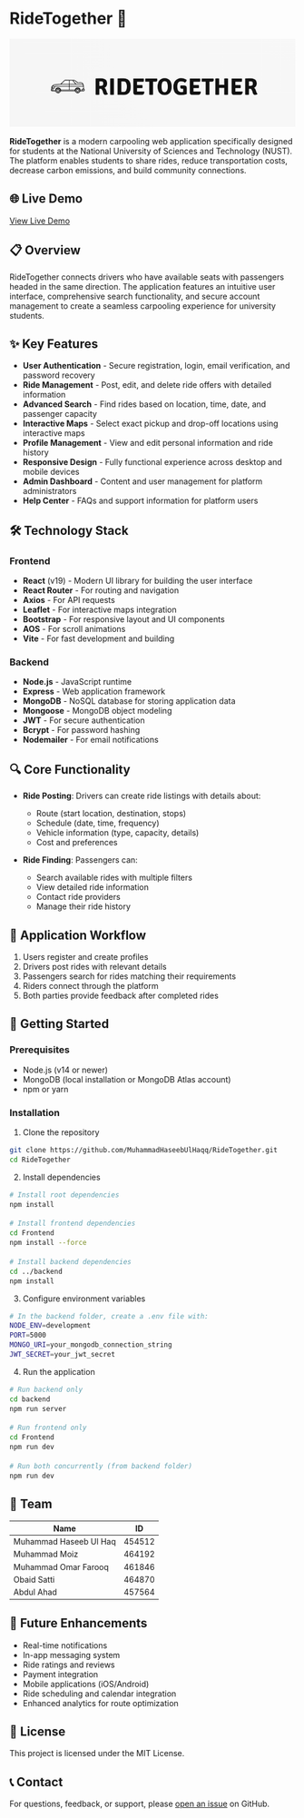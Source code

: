 # RideTogether 🚗

![RideTogether Logo](./Frontend/src/images/logo.PNG)

**RideTogether** is a modern carpooling web application specifically designed for students at the National University of Sciences and Technology (NUST). The platform enables students to share rides, reduce transportation costs, decrease carbon emissions, and build community connections.

## 🌐 Live Demo

[View Live Demo](https://ridetogether.vercel.app)

## 📋 Overview

RideTogether connects drivers who have available seats with passengers headed in the same direction. The application features an intuitive user interface, comprehensive search functionality, and secure account management to create a seamless carpooling experience for university students.

## ✨ Key Features

- **User Authentication** - Secure registration, login, email verification, and password recovery
- **Ride Management** - Post, edit, and delete ride offers with detailed information
- **Advanced Search** - Find rides based on location, time, date, and passenger capacity
- **Interactive Maps** - Select exact pickup and drop-off locations using interactive maps
- **Profile Management** - View and edit personal information and ride history
- **Responsive Design** - Fully functional experience across desktop and mobile devices
- **Admin Dashboard** - Content and user management for platform administrators
- **Help Center** - FAQs and support information for platform users

## 🛠️ Technology Stack

### Frontend

- **React** (v19) - Modern UI library for building the user interface
- **React Router** - For routing and navigation
- **Axios** - For API requests
- **Leaflet** - For interactive maps integration
- **Bootstrap** - For responsive layout and UI components
- **AOS** - For scroll animations
- **Vite** - For fast development and building

### Backend

- **Node.js** - JavaScript runtime
- **Express** - Web application framework
- **MongoDB** - NoSQL database for storing application data
- **Mongoose** - MongoDB object modeling
- **JWT** - For secure authentication
- **Bcrypt** - For password hashing
- **Nodemailer** - For email notifications

## 🔍 Core Functionality

- **Ride Posting**: Drivers can create ride listings with details about:

  - Route (start location, destination, stops)
  - Schedule (date, time, frequency)
  - Vehicle information (type, capacity, details)
  - Cost and preferences

- **Ride Finding**: Passengers can:
  - Search available rides with multiple filters
  - View detailed ride information
  - Contact ride providers
  - Manage their ride history

## 🔄 Application Workflow

1. Users register and create profiles
2. Drivers post rides with relevant details
3. Passengers search for rides matching their requirements
4. Riders connect through the platform
5. Both parties provide feedback after completed rides

## 🚀 Getting Started

### Prerequisites

- Node.js (v14 or newer)
- MongoDB (local installation or MongoDB Atlas account)
- npm or yarn

### Installation

1. Clone the repository

```bash
git clone https://github.com/MuhammadHaseebUlHaqq/RideTogether.git
cd RideTogether
```

2. Install dependencies

```bash
# Install root dependencies
npm install

# Install frontend dependencies
cd Frontend
npm install --force

# Install backend dependencies
cd ../backend
npm install
```

3. Configure environment variables

```bash
# In the backend folder, create a .env file with:
NODE_ENV=development
PORT=5000
MONGO_URI=your_mongodb_connection_string
JWT_SECRET=your_jwt_secret
```

4. Run the application

```bash
# Run backend only
cd backend
npm run server

# Run frontend only
cd Frontend
npm run dev

# Run both concurrently (from backend folder)
npm run dev
```

## 👥 Team

| Name                   | ID     |
| ---------------------- | ------ |
| Muhammad Haseeb Ul Haq | 454512 |
| Muhammad Moiz          | 464192 |
| Muhammad Omar Farooq   | 461846 |
| Obaid Satti            | 464870 |
| Abdul Ahad             | 457564 |

## 📱 Future Enhancements

- Real-time notifications
- In-app messaging system
- Ride ratings and reviews
- Payment integration
- Mobile applications (iOS/Android)
- Ride scheduling and calendar integration
- Enhanced analytics for route optimization

## 📄 License

This project is licensed under the MIT License.

## 📞 Contact

For questions, feedback, or support, please [open an issue](https://github.com/MuhammadHaseebUlHaqq/RideTogether/issues) on GitHub.
